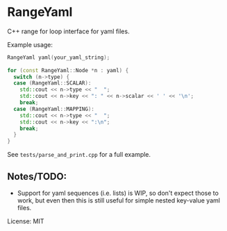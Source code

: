 # RangeYaml

C++ range for loop interface for yaml files.

Example usage:

```c++
RangeYaml yaml(your_yaml_string);
    
for (const RangeYaml::Node *n : yaml) {
  switch (n->type) {
  case (RangeYaml::SCALAR):
    std::cout << n->type << "  ";
    std::cout << n->key << ": " << n->scalar << ' ' << '\n';
    break;
  case (RangeYaml::MAPPING):
    std::cout << n->type << "  ";
    std::cout << n->key << ":\n";
    break;
  }
}
```

See `tests/parse_and_print.cpp` for a full example.

## Notes/TODO:
- Support for yaml sequences (i.e. lists) is WIP, so don't expect those to work,
  but even then this is still useful for simple nested key-value yaml files.

License: MIT
